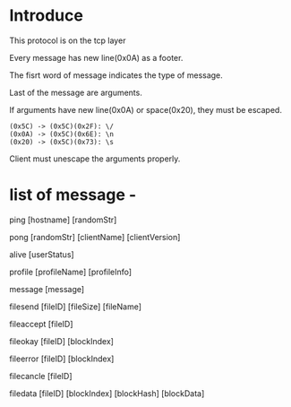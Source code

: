 # Introduce

This protocol is on the tcp layer

Every message has new line(0x0A) as a footer.

The fisrt word of message indicates the type of message.

Last of the message are arguments.

If arguments have new line(0x0A) or space(0x20), they must be escaped.

```
(0x5C) -> (0x5C)(0x2F): \/
(0x0A) -> (0x5C)(0x6E): \n
(0x20) -> (0x5C)(0x73): \s
```

Client must unescape the arguments properly.


# list of message -

ping [hostname] [randomStr]

pong [randomStr] [clientName] [clientVersion]


alive [userStatus]


profile [profileName] [profileInfo]


message [message]


filesend [fileID] [fileSize] [fileName]

fileaccept [fileID]

fileokay  [fileID] [blockIndex]

fileerror [fileID] [blockIndex]

filecancle [fileID]

filedata [fileID] [blockIndex] [blockHash] [blockData]